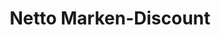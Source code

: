 ---
title: "Netto Marken-Discount"
url: /muelheim-an-der-ruhr/netto-marken-discount-aktienstrasse/
shop: Supermarkt
---